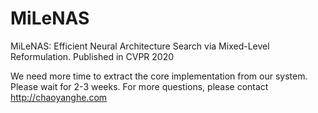 # MiLeNAS
MiLeNAS: Efficient Neural Architecture Search via Mixed-Level Reformulation. Published in CVPR 2020

We need more time to extract the core implementation from our system. Please wait for 2-3 weeks.
For more questions, please contact http://chaoyanghe.com

